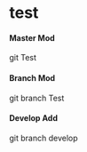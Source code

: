 # test

#### Master Mod
git Test

#### Branch Mod
git branch Test

#### Develop Add
git branch develop

